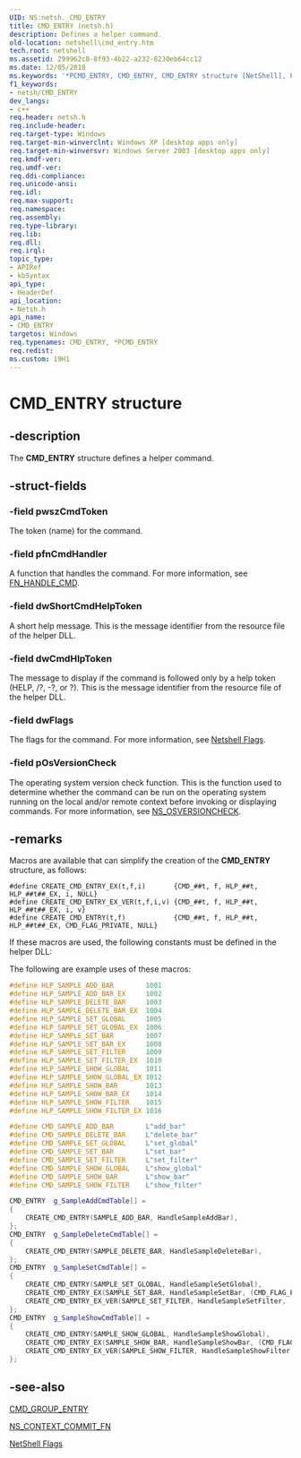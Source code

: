 ```yaml
---
UID: NS:netsh._CMD_ENTRY
title: CMD_ENTRY (netsh.h)
description: Defines a helper command.
old-location: netshell\cmd_entry.htm
tech.root: netshell
ms.assetid: 299962c8-8f93-4b22-a232-8230eb64cc12
ms.date: 12/05/2018
ms.keywords: '*PCMD_ENTRY, CMD_ENTRY, CMD_ENTRY structure [NetShell], PCMD_ENTRY, PCMD_ENTRY structure pointer [NetShell], _netsh_cmd_entry, netsh/CMD_ENTRY, netsh/PCMD_ENTRY, netshell.cmd_entry'
f1_keywords:
- netsh/CMD_ENTRY
dev_langs:
- c++
req.header: netsh.h
req.include-header: 
req.target-type: Windows
req.target-min-winverclnt: Windows XP [desktop apps only]
req.target-min-winversvr: Windows Server 2003 [desktop apps only]
req.kmdf-ver: 
req.umdf-ver: 
req.ddi-compliance: 
req.unicode-ansi: 
req.idl: 
req.max-support: 
req.namespace: 
req.assembly: 
req.type-library: 
req.lib: 
req.dll: 
req.irql: 
topic_type:
- APIRef
- kbSyntax
api_type:
- HeaderDef
api_location:
- Netsh.h
api_name:
- CMD_ENTRY
targetos: Windows
req.typenames: CMD_ENTRY, *PCMD_ENTRY
req.redist: 
ms.custom: 19H1
---
```


# CMD_ENTRY structure


## -description


The 
<b>CMD_ENTRY</b> structure defines a helper command.


## -struct-fields




### -field pwszCmdToken

The token (name) for the command.


### -field pfnCmdHandler

A function that handles the command. For more information, see 
<a href="https://docs.microsoft.com/previous-versions/windows/desktop/api/netsh/nc-netsh-fn_handle_cmd">FN_HANDLE_CMD</a>.


### -field dwShortCmdHelpToken

A short help message. This is the message identifier from the resource file of the helper DLL.


### -field dwCmdHlpToken

The message to display if the command is followed only by a help token (HELP, /?, -?, or ?). This is the message identifier from the resource file of the helper DLL.


### -field dwFlags

The flags for the command. For more information, see 
<a href="https://docs.microsoft.com/previous-versions/windows/desktop/netshell/netshell-flags">Netshell Flags</a>.


### -field pOsVersionCheck

The operating system version check function. This is the function used to determine whether the command can be run on the operating system running on the local and/or remote context before invoking or displaying commands. For more information, see 
<a href="https://docs.microsoft.com/previous-versions/windows/desktop/api/netsh/nc-netsh-ns_osversioncheck">NS_OSVERSIONCHECK</a>.


## -remarks



Macros are available that can simplify the creation of the 
<b>CMD_ENTRY</b> structure, as follows:

<pre class="syntax" xml:space="preserve"><code>#define CREATE_CMD_ENTRY_EX(t,f,i)       {CMD_##t, f, HLP_##t, HLP_##t##_EX, i, NULL}
#define CREATE_CMD_ENTRY_EX_VER(t,f,i,v) {CMD_##t, f, HLP_##t, HLP_##t##_EX, i, v}
#define CREATE_CMD_ENTRY(t,f)            {CMD_##t, f, HLP_##t, HLP_##t##_EX, CMD_FLAG_PRIVATE, NULL}</code></pre>
If these macros are used, the following constants must be defined in the helper DLL:



The following are example uses of these macros:


```cpp
#define HLP_SAMPLE_ADD_BAR        1001
#define HLP_SAMPLE_ADD_BAR_EX     1002
#define HLP_SAMPLE_DELETE_BAR     1003
#define HLP_SAMPLE_DELETE_BAR_EX  1004
#define HLP_SAMPLE_SET_GLOBAL     1005
#define HLP_SAMPLE_SET_GLOBAL_EX  1006
#define HLP_SAMPLE_SET_BAR        1007
#define HLP_SAMPLE_SET_BAR_EX     1008
#define HLP_SAMPLE_SET_FILTER     1009
#define HLP_SAMPLE_SET_FILTER_EX  1010
#define HLP_SAMPLE_SHOW_GLOBAL    1011
#define HLP_SAMPLE_SHOW_GLOBAL_EX 1012
#define HLP_SAMPLE_SHOW_BAR       1013
#define HLP_SAMPLE_SHOW_BAR_EX    1014
#define HLP_SAMPLE_SHOW_FILTER    1015
#define HLP_SAMPLE_SHOW_FILTER_EX 1016

#define CMD_SAMPLE_ADD_BAR        L"add_bar"
#define CMD_SAMPLE_DELETE_BAR     L"delete_bar"
#define CMD_SAMPLE_SET_GLOBAL     L"set_global"
#define CMD_SAMPLE_SET_BAR        L"set_bar"
#define CMD_SAMPLE_SET_FILTER     L"set_filter"
#define CMD_SAMPLE_SHOW_GLOBAL    L"show_global"
#define CMD_SAMPLE_SHOW_BAR       L"show_bar"
#define CMD_SAMPLE_SHOW_FILTER    L"show_filter"

CMD_ENTRY  g_SampleAddCmdTable[] = 
{
    CREATE_CMD_ENTRY(SAMPLE_ADD_BAR, HandleSampleAddBar),
};
CMD_ENTRY  g_SampleDeleteCmdTable[] = 
{
    CREATE_CMD_ENTRY(SAMPLE_DELETE_BAR, HandleSampleDeleteBar),
};
CMD_ENTRY  g_SampleSetCmdTable[] = 
{
    CREATE_CMD_ENTRY(SAMPLE_SET_GLOBAL, HandleSampleSetGlobal),
    CREATE_CMD_ENTRY_EX(SAMPLE_SET_BAR, HandleSampleSetBar, (CMD_FLAG_PRIVATE | CMD_FLAG_ONLINE) ),
    CREATE_CMD_ENTRY_EX_VER(SAMPLE_SET_FILTER, HandleSampleSetFilter, (CMD_FLAG_PRIVATE | CMD_FLAG_ONLINE), CheckRunningOnWindowsXP),
};
CMD_ENTRY  g_SampleShowCmdTable[] = 
{
    CREATE_CMD_ENTRY(SAMPLE_SHOW_GLOBAL, HandleSampleShowGlobal),
    CREATE_CMD_ENTRY_EX(SAMPLE_SHOW_BAR, HandleSampleShowBar, (CMD_FLAG_PRIVATE | CMD_FLAG_ONLINE) ),
    CREATE_CMD_ENTRY_EX_VER(SAMPLE_SHOW_FILTER, HandleSampleShowFilter, (CMD_FLAG_PRIVATE | CMD_FLAG_ONLINE), CheckRunningOnWindowsXP),
};

```





## -see-also




<a href="https://docs.microsoft.com/windows/desktop/api/netsh/ns-netsh-cmd_group_entry">CMD_GROUP_ENTRY</a>



<a href="https://docs.microsoft.com/previous-versions/windows/desktop/api/netsh/nc-netsh-ns_context_commit_fn">NS_CONTEXT_COMMIT_FN</a>



<a href="https://docs.microsoft.com/previous-versions/windows/desktop/netshell/netshell-flags">NetShell Flags</a>
 

 

